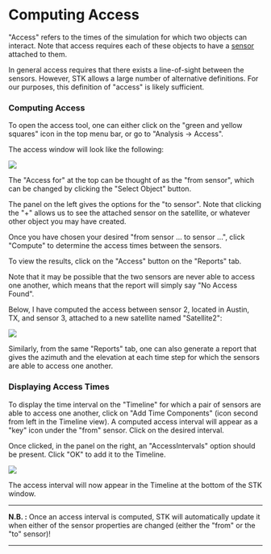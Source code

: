 # Computing Access
"Access" refers to the times of the simulation for which two objects can interact. Note that access requires each of these objects to have a [sensor](Sensors.md) attached to them.

In general access requires that there exists a line-of-sight between the sensors. However, STK allows a large number of alternative definitions. For our purposes, this definition of "access" is likely sufficient.

### Computing Access
To open the access tool, one can either click on the "green and yellow squares" icon in the top menu bar, or go to "Analysis -> Access".

The access window will look like the following:

![](access_window.PNG)

The "Access for" at the top can be thought of as the "from sensor", which can be changed by clicking the "Select Object" button.

The panel on the left gives the options for the "to sensor". Note that clicking the "+" allows us to see the attached sensor on the satellite, or whatever other object you may have created.

Once you have chosen your desired "from sensor ... to sensor ...", click "Compute" to determine the access times between the sensors.

To view the results, click on the "Access" button on the "Reports" tab.

Note that it may be possible that the two sensors are never able to access one another, which means that the report will simply say "No Access Found".

Below, I have computed the access between sensor 2, located in Austin, TX, and sensor 3, attached to a new satellite named "Satellite2":

![](access_report.PNG)

Similarly, from the same "Reports" tab, one can also generate a report that gives the azimuth and the elevation at each time step for which the sensors are able to access one another.

### Displaying Access Times
To display the time interval on the "Timeline" for which a pair of sensors are able to access one another, click on "Add Time Components" (icon second from left in the Timeline view). A computed access interval will appear as a "key" icon under the "from" sensor. Click on the desired interval.

Once clicked, in the panel on the right, an "AccessIntervals" option should be present. Click "OK" to add it to the Timeline.

![](add_access_interval.PNG)

The access interval will now appear in the Timeline at the bottom of the STK window.

- - - 
**N.B. :** Once an access interval is computed, STK will automatically update it when either of the sensor properties are changed (either the "from" or the "to" sensor)!
_ _ _

